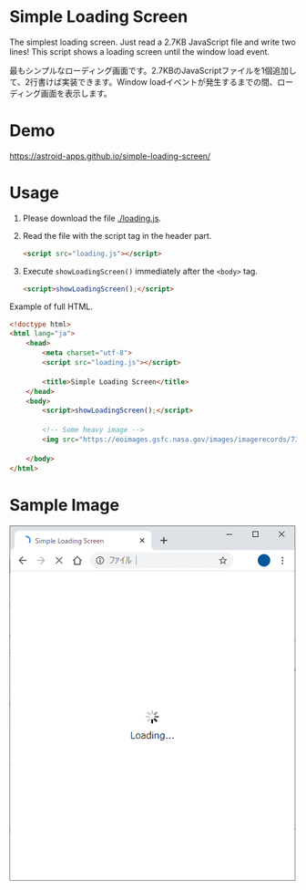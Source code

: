 # Simple Loading Screen
The simplest loading screen. Just read a 2.7KB JavaScript file and write two lines! This script shows a loading screen until the window load event.

最もシンプルなローディング画面です。2.7KBのJavaScriptファイルを1個追加して、2行書けば実装できます。Window loadイベントが発生するまでの間、ローディング画面を表示します。

# Demo

https://astroid-apps.github.io/simple-loading-screen/

# Usage

1. Please download the file [./loading.js](./loading.js).
1. Read the file with the script tag in the header part.

   ```HTML
   <script src="loading.js"></script>
   ```
1. Execute ```showLoadingScreen()``` immediately after the ```<body>``` tag.

   ```HTML
   <script>showLoadingScreen();</script>
   ```
   
Example of full HTML.
```HTML
<!doctype html>
<html lang="ja">
	<head>
		<meta charset="utf-8">
		<script src="loading.js"></script>
		
		<title>Simple Loading Screen</title>
	</head>
	<body>
		<script>showLoadingScreen();</script>
		
		<!-- Some heavy image -->
		<img src="https://eoimages.gsfc.nasa.gov/images/imagerecords/73000/73884/world.topo.bathy.200411.3x5400x2700.jpg">
		
	</body>
</html>
```
# Sample Image

![sample](./sample.png)


